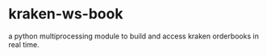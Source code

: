# kraken-ws-book
a python multiprocessing module to build and access kraken orderbooks in real time. 
